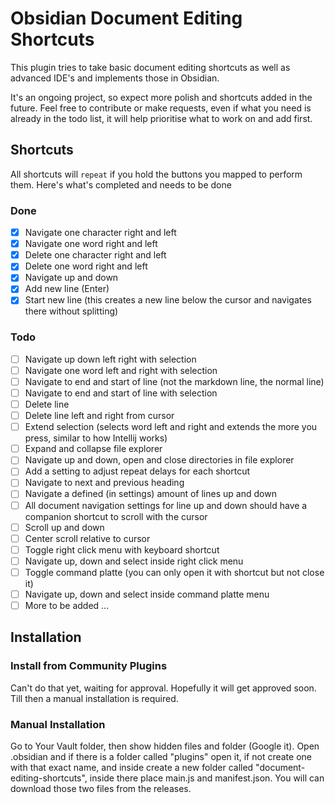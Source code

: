 # Obsidian Document Editing Shortcuts

This plugin tries to take basic document editing shortcuts as well as advanced IDE's and implements those in Obsidian.

It's an ongoing project, so expect more polish and shortcuts added in the future. Feel free to contribute or make requests, even if what you need is already in the todo list, it will help prioritise what to work on and add first.

## Shortcuts

All shortcuts will `repeat` if you hold the buttons you mapped to perform them.
Here's what's completed and needs to be done

### Done
* [x] Navigate one character right and left
* [x] Navigate one word right and left
* [x] Delete one character right and left
* [x] Delete one word right and left
* [x] Navigate up and down
* [x] Add new line (Enter)
* [x] Start new line (this creates a new line below the cursor and navigates there without splitting)

### Todo
* [ ] Navigate up down left right with selection
* [ ] Navigate one word left and right with selection
* [ ] Navigate to end and start of line (not the markdown line, the normal line)
* [ ] Navigate to end and start of line with selection
* [ ] Delete line
* [ ] Delete line left and right from cursor
* [ ] Extend selection (selects word left and right and extends the more you press, similar to how Intellij works)
* [ ] Expand and collapse file explorer
* [ ] Navigate up and down, open and close directories in file explorer
* [ ] Add a setting to adjust repeat delays for each shortcut
* [ ] Navigate to next and previous heading
* [ ] Navigate a defined (in settings) amount of lines up and down
* [ ] All document navigation settings for line up and down should have a companion shortcut to scroll with the cursor
* [ ] Scroll up and down
* [ ] Center scroll relative to cursor
* [ ] Toggle right click menu with keyboard shortcut
* [ ] Navigate up, down and select inside right click menu
* [ ] Toggle command platte (you can only open it with shortcut but not close it)
* [ ] Navigate up, down and select inside command platte menu
* [ ] More to be added ...

## Installation
### Install from Community Plugins
Can't do that yet, waiting for approval. Hopefully it will get approved soon.
Till then a manual installation is required.

### Manual Installation
Go to Your Vault folder, then show hidden files and folder (Google it).
Open .obsidian and if there is a folder called "plugins" open it, if not create one with that exact name, and inside create a new folder called "document-editing-shortcuts", inside there place main.js and manifest.json. You will can download those two files from the releases.
